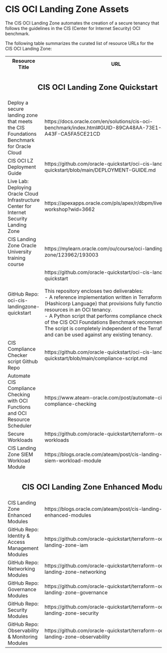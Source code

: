 
# CIS OCI Landing Zone Assets

The CIS OCI Landing Zone automates the creation of a secure tenancy that follows the guidelines in the CIS (Center for Internet Security) OCI benchmark. 

The following table summarizes the curated list of resource URLs for the CIS OCI Landing Zone:
<table>
  <tr>
    <th>Resource Title</th>
    <th>URL</th>
  </tr>
  <tr>
    <td colspan="2" align="center"><h2>CIS OCI Landing Zone Quickstart</h2></td>
  </tr>
  <tr>
    <td>Deploy a secure landing zone that meets the CIS Foundations Benchmark for Oracle Cloud</td>
    <td>https://docs.oracle.com/en/solutions/cis-oci-benchmark/index.html#GUID-89CA48AA-73E1-4992-A43F-CA5FA5CE21CD</td>
  </tr>
  <tr>
    <td>CIS OCI LZ Deployment Guide</td>
    <td>https://github.com/oracle-quickstart/oci-cis-landingzone-quickstart/blob/main/DEPLOYMENT-GUIDE.md</td>
  </tr>
  <tr>
    <td>Live Lab: Deploying Oracle Cloud Infrastructure Center for Internet Security Landing Zone</td>
    <td>https://apexapps.oracle.com/pls/apex/r/dbpm/livelabs/view-workshop?wid=3662</td>
  </tr>
  <tr>
    <td>CIS Landing Zone Oracle University training course</td>
    <td>https://mylearn.oracle.com/ou/course/oci-landing-zone/123962/193003</td>
  </tr>
  <tr>
    <td>GitHub Repo: oci-cis-landingzone-quickstart</td>
    <td>https://github.com/oracle-quickstart/oci-cis-landingzone-quickstart<br><br>
    This repository encloses two deliverables:<br>
    - A reference implementation written in Terraform HCL (Hashicorp Language) that provisions fully functional resources in an OCI tenancy.<br>
    - A Python script that performs compliance checks for most of the CIS OCI Foundations Benchmark recommendations. The script is completely independent of the Terraform code and can be used against any existing tenancy.
    </td>
  </tr>
  <tr>
    <td>CIS Compliance Checker script Github Repo</td>
    <td>https://github.com/oracle-quickstart/oci-cis-landingzone-quickstart/blob/main/compliance-script.md</td>
  </tr>
  <tr>
    <td>Automate CIS Compliance Checking with OCI Functions and OCI Resource Scheduler</td>
    <td>https://www.ateam-oracle.com/post/automate-cis-compliance-checking</td>
  </tr>

  </tr>
    <tr>
    <td>Secure Workloads</td>
    <td>https://github.com/oracle-quickstart/terraform-oci-secure-workloads</td>
  </tr>
  <tr>
    <td>CIS Landing Zone SIEM Workload Module</td>
    <td>https://blogs.oracle.com/ateam/post/cis-landing-zone-siem-workload-module</td>
  </tr>
  <tr>
    <td colspan="2" align="center"><h2>CIS OCI Landing Zone Enhanced Modules</h2></td>
  </tr>
  <tr>
    <td>CIS Landing Zone Enhanced Modules</td>
    <td>https://blogs.oracle.com/ateam/post/cis-landing-zone-enhanced-modules</td>
  </tr>
  <tr>
    <td>GitHub Repo: Identity & Access Management Modules</td>
    <td>https://github.com/oracle-quickstart/terraform-oci-cis-landing-zone-iam</td>
  </tr>
  <tr>
    <td>GitHub Repo: Networking Modules</td>
    <td>https://github.com/oracle-quickstart/terraform-oci-cis-landing-zone-networking</td>
  </tr>
  <tr>
    <td>GitHub Repo: Governance Modules</td>
    <td>https://github.com/oracle-quickstart/terraform-oci-cis-landing-zone-governance</td>
  </tr>
  <tr>
    <td>GitHub Repo: Security Modules</td>
    <td>https://github.com/oracle-quickstart/terraform-oci-cis-landing-zone-security</td>
  </tr>
  <tr>
    <td>GitHub Repo: Observability & Monitoring Modules</td>
    <td>https://github.com/oracle-quickstart/terraform-oci-cis-landing-zone-observability</td>
  </tr>
</table>
